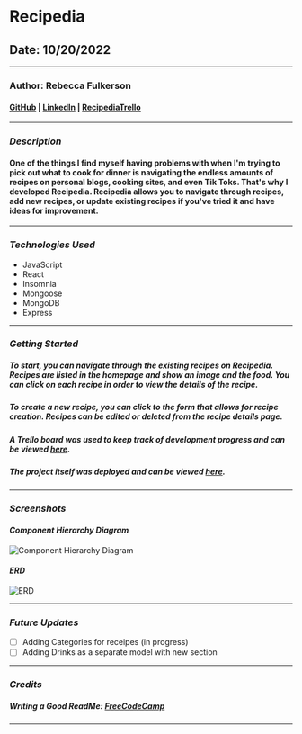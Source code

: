 # **Recipedia**

## **Date:** 10/20/2022
***

### **Author:** Rebecca Fulkerson


#### [GitHub](https://github.com/ralicynf) | [LinkedIn](https://www.linkedin.com/in/fulkersonrebecca/) | [RecipediaTrello](https://trello.com/b/I3xYgzyv/recipedia)
***

### ***Description***

#### One of the things I find myself having problems with when I'm trying to pick out what to cook for dinner is navigating the endless amounts of recipes on personal blogs, cooking sites, and even Tik Toks. That's why I developed Recipedia. Recipedia allows you to navigate through recipes, add new recipes, or update existing recipes if you've tried it and have ideas for improvement. 
***

### ***Technologies Used***

* JavaScript
* React
* Insomnia
* Mongoose
* MongoDB
* Express

***

### ***Getting Started***

##### To start, you can navigate through the existing recipes on Recipedia. Recipes are listed in the homepage and show an image and the food. You can click on each recipe in order to view the details of the recipe.
##### To create a new recipe, you can click to the form that allows for recipe creation. Recipes can be edited or deleted from the recipe details page.
##### A Trello board was used to keep track of development progress and can be viewed [here](https://trello.com/b/I3xYgzyv/recipedia).
##### The project itself was deployed and can be viewed [here](URL).
***

### ***Screenshots*** 
#### *Component Hierarchy Diagram*
![Component Hierarchy Diagram](https://i.imgur.com/Lv7t3fo.png)


#### *ERD*
![ERD](https://i.imgur.com/Kfo5ZZW.png)

***

### ***Future Updates***

- [ ] Adding Categories for receipes (in progress)
- [ ] Adding Drinks as a separate model with new section

***

### ***Credits***

##### Writing a Good ReadMe: [FreeCodeCamp](https://www.freecodecamp.org/news/how-to-write-a-good-readme-file/)

***
